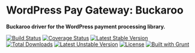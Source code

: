 # WordPress Pay Gateway: Buckaroo

**Buckaroo driver for the WordPress payment processing library.**

[![Build Status](https://travis-ci.org/wp-pay-gateways/buckaroo.svg?branch=develop)](https://travis-ci.org/wp-pay-gateways/buckaroo)
[![Coverage Status](https://coveralls.io/repos/wp-pay-gateways/buckaroo/badge.png?branch=develop)](https://coveralls.io/r/wp-pay-gateways/buckaroo?branch=develop)
[![Latest Stable Version](https://poser.pugx.org/wp-pay-gateways/buckaroo/v/stable.svg)](https://packagist.org/packages/wp-pay-gateways/buckaroo)
[![Total Downloads](https://poser.pugx.org/wp-pay-gateways/buckaroo/downloads.svg)](https://packagist.org/packages/wp-pay-gateways/buckaroo)
[![Latest Unstable Version](https://poser.pugx.org/wp-pay-gateways/buckaroo/v/unstable.svg)](https://packagist.org/packages/wp-pay-gateways/buckaroo)
[![License](https://poser.pugx.org/wp-pay-gateways/buckaroo/license.svg)](https://packagist.org/packages/wp-pay-gateways/buckaroo)
[![Built with Grunt](https://cdn.gruntjs.com/builtwith.png)](http://gruntjs.com/)
